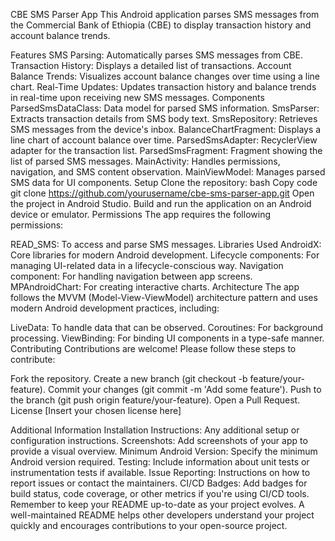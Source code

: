 CBE SMS Parser App
This Android application parses SMS messages from the Commercial Bank of Ethiopia (CBE) to display transaction history and account balance trends.

Features
SMS Parsing: Automatically parses SMS messages from CBE.
Transaction History: Displays a detailed list of transactions.
Account Balance Trends: Visualizes account balance changes over time using a line chart.
Real-Time Updates: Updates transaction history and balance trends in real-time upon receiving new SMS messages.
Components
ParsedSmsDataClass: Data model for parsed SMS information.
SmsParser: Extracts transaction details from SMS body text.
SmsRepository: Retrieves SMS messages from the device's inbox.
BalanceChartFragment: Displays a line chart of account balance over time.
ParsedSmsAdapter: RecyclerView adapter for the transaction list.
ParsedSmsFragment: Fragment showing the list of parsed SMS messages.
MainActivity: Handles permissions, navigation, and SMS content observation.
MainViewModel: Manages parsed SMS data for UI components.
Setup
Clone the repository:
bash
Copy code
git clone https://github.com/yourusername/cbe-sms-parser-app.git
Open the project in Android Studio.
Build and run the application on an Android device or emulator.
Permissions
The app requires the following permissions:

READ_SMS: To access and parse SMS messages.
Libraries Used
AndroidX: Core libraries for modern Android development.
Lifecycle components: For managing UI-related data in a lifecycle-conscious way.
Navigation component: For handling navigation between app screens.
MPAndroidChart: For creating interactive charts.
Architecture
The app follows the MVVM (Model-View-ViewModel) architecture pattern and uses modern Android development practices, including:

LiveData: To handle data that can be observed.
Coroutines: For background processing.
ViewBinding: For binding UI components in a type-safe manner.
Contributing
Contributions are welcome! Please follow these steps to contribute:

Fork the repository.
Create a new branch (git checkout -b feature/your-feature).
Commit your changes (git commit -m 'Add some feature').
Push to the branch (git push origin feature/your-feature).
Open a Pull Request.
License
[Insert your chosen license here]

Additional Information
Installation Instructions: Any additional setup or configuration instructions.
Screenshots: Add screenshots of your app to provide a visual overview.
Minimum Android Version: Specify the minimum Android version required.
Testing: Include information about unit tests or instrumentation tests if available.
Issue Reporting: Instructions on how to report issues or contact the maintainers.
CI/CD Badges: Add badges for build status, code coverage, or other metrics if you're using CI/CD tools.
Remember to keep your README up-to-date as your project evolves. A well-maintained README helps other developers understand your project quickly and encourages contributions to your open-source project.
